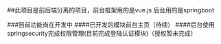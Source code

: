 ##此项目是前后端分离的项目，前台框架用的是vue.js 后台用的是springboot

###目前功能尚在开发中
####已开发的模块前台主页（待续）
####后台使用springsecurity完成权限管理(目前完成登陆认证模块)（授权暂未完成）
